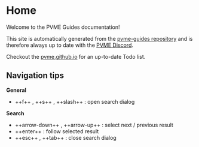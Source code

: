 # Home

Welcome to the PVME Guides documentation!

This site is automatically generated from the [pvme-guides repository](https://github.com/pvme/pvme-guides) and is therefore always up to date with the [PVME Discord](https://discord.gg/6djqFVN).

Checkout the [pvme.github.io](https://github.com/pvme/pvme.github.io) for an up-to-date Todo list.

## Navigation tips
**General**

* ++f++ , ++s++ , ++slash++ : open search dialog

**Search**

* ++arrow-down++ , ++arrow-up++ : select next / previous result
* ++enter++ : follow selected result
* ++esc++ , ++tab++ : close search dialog
